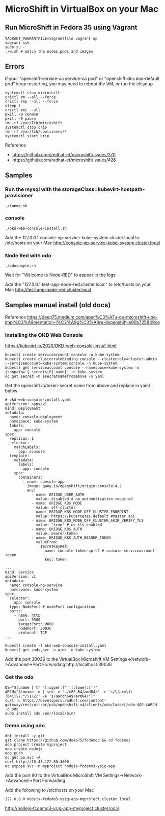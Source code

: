 # MicroShift in VirtualBox on your Mac

## Run MicroShift in Fedora 35 using Vagrant
```
VAGRANT_VAGRANTFILE=Vagrantfile vagrant up
vagrant ssh
sudo su -
./w.sh # watch the nodes,pods and images
```

## Errors
if your "openshift-service-ca service-ca pod" or "openshift-dns dns-default pod" keep restarting, you may need to reboot the VM, or run the cleanup
```
systemctl stop microshift
crictl rm --all --force
crictl rmp --all --force
sleep 5
crictl rmi --all
pkill -9 conmon
pkill -9 pause
rm -rf /var/lib/microshift
systemctl stop crio
rm -rf /var/lib/containers/*
systemctl start crio
```
Reference
- https://github.com/redhat-et/microshift/issues/270
- https://github.com/redhat-et/microshift/issues/426

## Samples
### Run the mysql with the storageClass=kubevirt-hostpath-provisioner
```
./runme.sh
```

### console
```
./okd-web-console-install.sh
```
Add the 127.0.0.1 console-np-service-kube-system.cluster.local to /etc/hosts on your Mac
http://console-np-service-kube-system.cluster.local

### Node Red with odo
```
./odosample.sh
```
Wait for "Welcome to Node-RED" to appear in the logs

Add the "127.0.0.1 test-app-node-red.cluster.local" to /etc/hosts on your Mac
http://test-app-node-red.cluster.local

## Samples manual install (old docs)
Reference
https://deep75.medium.com/aper%C3%A7u-de-microshift-une-impl%C3%A9mentation-l%C3%A9g%C3%A8re-dopenshift-e60b725849ce

### Installing the OKD Web Console
https://kubevirt.io/2020/OKD-web-console-install.html
```
kubectl create serviceaccount console -n kube-system
kubectl create clusterrolebinding console --clusterrole=cluster-admin --serviceaccount=kube-system:console -n kube-system
kubectl get serviceaccount console --namespace=kube-system -o jsonpath='{.secrets[0].name}' -n kube-system
oc get secret -n $secretnamefromabove -o yaml 
```

Get the openshift.io/token-secret.name from above and replace in yaml below
```
# okd-web-console-install.yaml
apiVersion: apps/v1
kind: Deployment
metadata:
  name: console-deployment
  namespace: kube-system
  labels:
    app: console
spec:
  replicas: 1
  selector:
    matchLabels:
      app: console
  template:
    metadata:
      labels:
        app: console
    spec:
      containers:
        - name: console-app
          image: quay.io/openshift/origin-console:4.2
          env:
            - name: BRIDGE_USER_AUTH
              value: disabled # no authentication required
            - name: BRIDGE_K8S_MODE
              value: off-cluster
            - name: BRIDGE_K8S_MODE_OFF_CLUSTER_ENDPOINT
              value: https://kubernetes.default #master api
            - name: BRIDGE_K8S_MODE_OFF_CLUSTER_SKIP_VERIFY_TLS
              value: "true" # no tls enabled
            - name: BRIDGE_K8S_AUTH
              value: bearer-token
            - name: BRIDGE_K8S_AUTH_BEARER_TOKEN
              valueFrom:
                secretKeyRef:
                  name: console-token-ppfc2 # console serviceaccount token
                  key: token

---
kind: Service
apiVersion: v1
metadata:
  name: console-np-service
  namespace: kube-system
spec:
  selector:
    app: console
  type: NodePort # nodePort configuration
  ports:
    - name: http
      port: 9000
      targetPort: 9000
      nodePort: 30036
      protocol: TCP
...
```
```
kubectl create -f okd-web-console-install.yaml
kubectl get pods,svc -o wide -n kube-system
```
Add the port 30036 to the VirtualBox Microshift VM Settings->Network->Advanced->Port Forwarding
http://localhost:30036

### Get the odo
```
OS="$(uname | tr '[:upper:]' '[:lower:]')"
ARCH="$(uname -m | sed -e 's/x86_64/amd64/' -e 's/\(arm\)\(64\)\?.*/\1\2/' -e 's/aarch64$/arm64/')"
curl -L https://developers.redhat.com/content-gateway/rest/mirror/pub/openshift-v4/clients/odo/latest/odo-$OS-$ARCH -o odo
sudo install odo /usr/local/bin/
```

### Demo using odo
```
dnf install -y git
git clone https://github.com/deep75/fcdemo3 && cd fcdemo3
odo project create myproject
odo create nodejs
odo push
oc get po,svc -A
curl http://10.43.122.50:3000
oc expose svc -n myproject nodejs-fcdemo3-ysig-app
```
Add the port 80 to the VirtualBox MicroShift VM Settings->Network->Advanced->Port Forwarding

Add the following to /etc/hosts on your Mac
```
127.0.0.0 nodejs-fcdemo3-ysig-app-myproject.cluster.local
```
http://nodejs-fcdemo3-ysig-app-myproject.cluster.local

